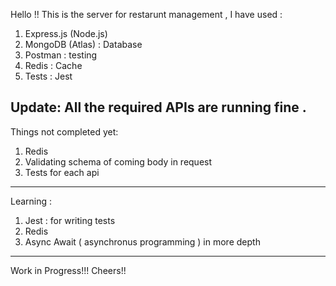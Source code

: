 Hello !! This is the server for restarunt management ,
 I have used :
 1. Express.js (Node.js)
 2. MongoDB (Atlas) : Database
 3. Postman : testing
 4. Redis : Cache
 5. Tests : Jest

Update:
All the required APIs are running fine .
-----------------------------------------
Things not completed yet:
1. Redis
2. Validating schema of coming body in request
3. Tests for each api
-----------------------------------------
Learning :
1. Jest : for writing tests
2. Redis
3. Async Await ( asynchronus programming ) in more depth
----------------------------------------------------------
 


Work in Progress!!! Cheers!! 
